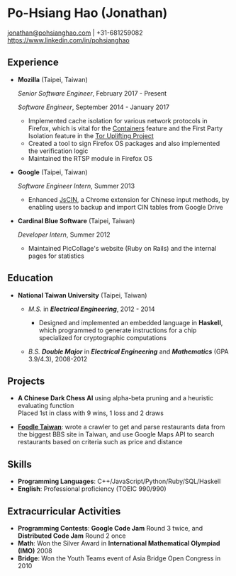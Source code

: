 Po-Hsiang Hao (Jonathan)
===============

<jonathan@pohsianghao.com> | +31-681259082
<https://www.linkedin.com/in/pohsianghao>

Experience
---------------

-   **Mozilla** (Taipei, Taiwan)

    *Senior Software Engineer*, February 2017 - Present

    *Software Engineer*, September 2014 - January 2017

    - Implemented cache isolation for various network protocols in Firefox, which is vital for the [Containers](https://blog.mozilla.org/tanvi/2016/06/16/contextual-identities-on-the-web/) feature and the First Party Isolation feature in the [Tor Uplifting Project](https://blog.torproject.org/blog/tor-heart-firefox)
    - Created a tool to sign Firefox OS packages and also implemented the verification logic
    - Maintained the RTSP module in Firefox OS

-   **Google** (Taipei, Taiwan)

    *Software Engineer Intern*, Summer 2013

    * Enhanced [JsCIN](http://goo.gl/mwBrFT), a Chrome extension for Chinese input methods, by enabling users to backup and import CIN tables from Google Drive

-   **Cardinal Blue Software** (Taipei, Taiwan)

    *Developer Intern*, Summer 2012

    - Maintained PicCollage's website (Ruby on Rails) and the internal pages for statistics

Education
---------

-   **National Taiwan University** (Taipei, Taiwan)

    - *M.S.* in ***Electrical Engineering***, 2012 - 2014
        - Designed and implemented an embedded language in **Haskell**, which programmed to generate instructions for a chip specialized for cryptographic computations

    - *B.S.* ***Double Major*** in ***Electrical Engineering*** and ***Mathematics*** (GPA 3.9/4.3), 2008-2012


Projects
--------

- **A Chinese Dark Chess AI** using alpha-beta pruning and a heuristic evaluating function\
  Placed 1st in class with 9 wins, 1 loss and 2 draws

- [**Foodle Taiwan**](https://foodletaiwan.appspot.com/): wrote a crawler to get and parse restaurants data from the biggest BBS site in Taiwan, and use Google Maps API to search restaurants based on criteria such as price and distance



Skills
------

* **Programming Languages**: C++/JavaScript/Python/Ruby/SQL/Haskell
* **English**: Professional proficiency (TOEIC 990/990)


Extracurricular Activities
--------------------------

- **Programming Contests**: **Google Code Jam** Round 3 twice, and **Distributed Code Jam** Round 2 once
- **Math**: Won the Silver Award in **International Mathematical Olympiad (IMO)** 2008
- **Bridge**: Won the Youth Teams event of Asia Bridge Open Congress in 2010
